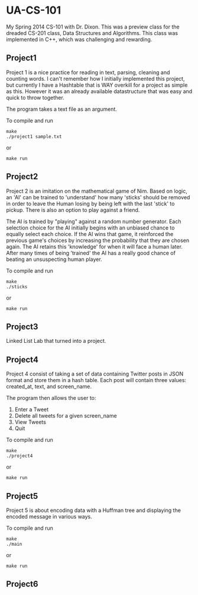 # UA-CS-101

My Spring 2014 CS-101 with Dr. Dixon.  This was a preview class for the dreaded CS-201 class, Data Structures and Algorithms.  This class was implemented in C++, which was challenging and rewarding.  

## Project1

Project 1 is a nice practice for reading in text, parsing, cleaning and counting words.  I can't remember how I initially implemented this project, but currently I have a Hashtable that is WAY overkill for a project as simple as this.  However it was an already available datastructure that was easy and quick to throw together.

The program takes a text file as an argument.

To compile and run
```
make
./project1 sample.txt	
```

or 

```
make run
```

## Project2

Project 2 is an imitation on the mathematical game of Nim.  Based on logic, an 'AI' can be trained to 'understand' how many 'sticks' should be removed in order to leave the Human losing by being left with the last 'stick' to pickup. There is also an option to play against a friend.  

The AI is trained by "playing" against a random number generator.  Each selection choice for the AI initially begins with an unbiased chance to equally select each choice.  If the AI wins that game, it reinforced the previous game's choices by increasing the probability that they are chosen again.  The AI retains this 'knowledge' for when it will face a human later.  After many times of being 'trained' the AI has a really good chance of beating an unsuspecting human player.

To compile and run
```
make
./sticks
```

or

```
make run
```
## Project3
Linked List Lab that turned into a project.

## Project4
Project 4 consist of taking a set of data containing Twitter posts in JSON format and store them in a hash table. Each post will contain three values: created_at, text, and screen_name.

The program then allows the user to:
1. Enter a Tweet
2. Delete all tweets for a given screen_name
3. View Tweets
4. Quit

To compile and run
```
make
./project4
```

or

```
make run
```

## Project5
Project 5 is about encoding data with a Huffman tree and displaying the encoded message in various ways.

To compile and run
```
make
./main
```

or

```
make run
```

## Project6
